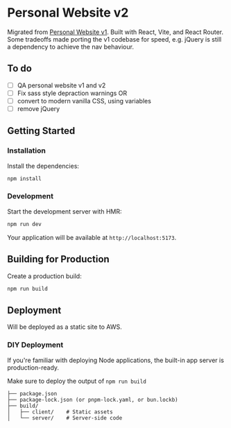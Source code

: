 # Personal Website v2

Migrated from [Personal Website v1](https://github.com/melaniebrgr/personal-website). Built with React, Vite, and React Router. Some tradeoffs made porting the v1 codebase for speed, e.g. jQuery is still a dependency to achieve the nav behaviour.

## To do

- [ ] QA personal website v1 and v2
- [ ] Fix sass style depraction warnings OR
- [ ] convert to modern vanilla CSS, using variables
- [ ] remove jQuery

## Getting Started

### Installation

Install the dependencies:

```bash
npm install
```

### Development

Start the development server with HMR:

```bash
npm run dev
```

Your application will be available at `http://localhost:5173`.

## Building for Production

Create a production build:

```bash
npm run build
```

## Deployment

Will be deployed as a static site to AWS.

### DIY Deployment

If you're familiar with deploying Node applications, the built-in app server is production-ready.

Make sure to deploy the output of `npm run build`

```
├── package.json
├── package-lock.json (or pnpm-lock.yaml, or bun.lockb)
├── build/
│   ├── client/    # Static assets
│   └── server/    # Server-side code
```
